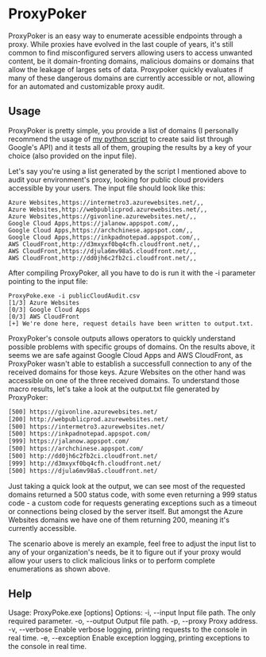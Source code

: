 # ProxyPoker
ProxyPoker is an easy way to enumerate acessible endpoints through a proxy.
While proxies have evolved in the last couple of years, it's still common to find misconfigured servers allowing users to access unwanted content, be it domain-fronting domains, malicious domains or domains that allow the leakage of larges sets of data. Proxypoker quickly evaluates if many of these dangerous domains are currently accessible or not, allowing for an automated and customizable proxy audit.

## Usage
ProxyPoker is pretty simple, you provide a list of domains (I personally recommend the usage of [my python script](https://github.com/Vulcanun/ProxyPokerListMaker) to create said list through Google's API) and it tests all of them, grouping the results by a key of your choice (also provided on the input file).

Let's say you're using a list generated by the script I mentioned above to audit your environment's proxy, looking for public cloud providers accessible by your users. The input file should look like this:

```csv
Azure Websites,https://intermetro3.azurewebsites.net/,,
Azure Websites,http://webpublicprod.azurewebsites.net/,,
Azure Websites,https://givonline.azurewebsites.net/,,
Google Cloud Apps,https://jalanow.appspot.com/,,
Google Cloud Apps,https://archchinese.appspot.com/,,
Google Cloud Apps,https://inkpadnotepad.appspot.com/,,
AWS CloudFront,http://d3mxyxf0bq4cfh.cloudfront.net/,,
AWS CloudFront,https://djula6mv98a5.cloudfront.net/,,
AWS CloudFront,http://dd0jh6c2fb2ci.cloudfront.net/,,
```

After compiling ProxyPoker, all you have to do is run it with the -i parameter pointing to the input file:

```
ProxyPoke.exe -i publicCloudAudit.csv
[1/3] Azure Websites
[0/3] Google Cloud Apps
[0/3] AWS CloudFront
[+] We're done here, request details have been written to output.txt.
```

ProxyPoker's console outputs allows operators to quickly understand possible problems with specific groups of domains. On the results above, it seems we are safe against Google Cloud Apps and AWS CloudFront, as ProxyPoker wasn't able to establish a successfull connection to any of the received domains for those keys. Azure Websites on the other hand was accessible on one of the three received domains. To understand those macro results, let's take a look at the output.txt file generated by ProxyPoker:

```output.txt
[500] https://givonline.azurewebsites.net/
[200] http://webpublicprod.azurewebsites.net/
[500] https://intermetro3.azurewebsites.net/
[500] https://inkpadnotepad.appspot.com/
[999] https://jalanow.appspot.com/
[500] https://archchinese.appspot.com/
[500] http://dd0jh6c2fb2ci.cloudfront.net/
[999] http://d3mxyxf0bq4cfh.cloudfront.net/
[500] https://djula6mv98a5.cloudfront.net/
```

Just taking a quick look at the output, we can see most of the requested domains returned a 500 status code, with some even returning a 999 status code - a custom code for requests generating exceptions such as a timeout or connections being closed by the server itself. But amongst the Azure Websites domains we have one of them returning 200, meaning it's currently accessible.

The scenario above is merely an example, feel free to adjust the input list to any of your organization's needs, be it to figure out if your proxy would allow your users to click malicious links or to perform complete enumerations as shown above.

## Help
Usage: ProxyPoke.exe [options]
Options:
  -i, --input      Input file path. The only required parameter.
  -o, --output     Output file path.
  -p, --proxy      Proxy address.  
  -v, --verbose    Enable verbose logging, printing requests to the console in real time.
  -e, --exception  Enable exception logging, printing exceptions to the console in real time.

